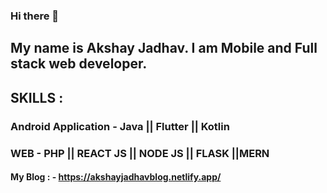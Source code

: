### Hi there 👋

## My name is Akshay Jadhav. I am Mobile and Full stack web developer. 
## SKILLS : 
### Android Application - Java || Flutter || Kotlin
### WEB - PHP || REACT JS || NODE JS || FLASK ||MERN
#### My Blog : - https://akshayjadhavblog.netlify.app/
<!--
**akshayjadhav4/akshayjadhav4** is a ✨ _special_ ✨ repository because its `README.md` (this file) appears on your GitHub profile.

Here are some ideas to get you started:

- 🔭 I’m currently working on ...
- 🌱 I’m currently learning ...
- 👯 I’m looking to collaborate on ...
- 🤔 I’m looking for help with ...
- 💬 Ask me about ...
- 📫 How to reach me: ...
- 😄 Pronouns: ...
- ⚡ Fun fact: ...
-->
